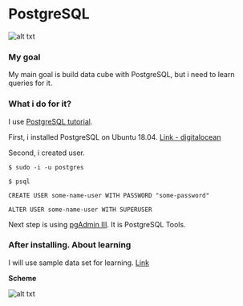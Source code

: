# PostgreSQL

![alt txt](https://miro.medium.com/max/1046/1*O7v5p22lVQXfFZbbv-PTkw.png)

### My goal

My main goal is build data cube with PostgreSQL, but i need to learn queries for it.

### What i do for it?

I use [PostgreSQL tutorial](http://www.postgresqltutorial.com/).

First, i installed PostgreSQL on Ubuntu 18.04. [Link - digitalocean](https://www.digitalocean.com/community/tutorials/how-to-install-and-use-postgresql-on-ubuntu-18-04)

Second, i created user.

`$ sudo -i -u postgres`

`$ psql`

`CREATE USER some-name-user WITH PASSWORD "some-password"`

`ALTER USER some-name-user WITH SUPERUSER`

Next step is using [pgAdmin III](https://www.pgadmin.org/). It is PostgreSQL Tools.

### After installing. About learning

I will use sample data set for learning. [Link](http://www.postgresqltutorial.com/postgresql-sample-database/)

**Scheme**

![alt txt](http://www.postgresqltutorial.com/wp-content/uploads/2018/03/dvd-rental-sample-database-diagram.png)
